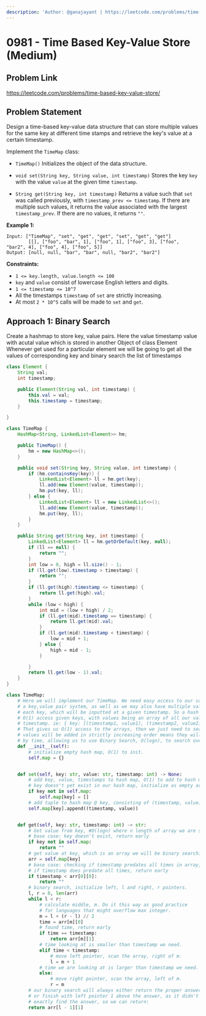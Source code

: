 ```yaml
---
description: 'Author: @ganajayant | https://leetcode.com/problems/time-based-key-value-store/'
---
```


# 0981 - Time Based Key-Value Store (Medium)

## Problem Link

https://leetcode.com/problems/time-based-key-value-store/

## Problem Statement

Design a time-based key-value data structure that can store multiple values for the same key at different time stamps and retrieve the key's value at a certain timestamp.

Implement the `TimeMap` class:

- `TimeMap()` Initializes the object of the data structure.
- `void set(String key, String value, int timestamp)` Stores the key `key` with the value `value` at the given time `timestamp`.

- `String get(String key, int timestamp)` Returns a value such that `set` was called previously, with `timestamp_prev <= timestamp`. If there are multiple such values, it returns the value associated with the largest `timestamp_prev`. If there are no values, it returns `""`.

**Example 1:**

```
Input: ["TimeMap", "set", "get", "get", "set", "get", "get"]
        [[], ["foo", "bar", 1], ["foo", 1], ["foo", 3], ["foo", "bar2", 4], ["foo", 4], ["foo", 5]]
Output: [null, null, "bar", "bar", null, "bar2", "bar2"]
```

**Constraints:**

- `1 <= key.length, value.length <= 100`
- `key` and `value` consist of lowercase English letters and digits.
- `1 <= timestamp <= 10^7`
- All the timestamps `timestamp` of `set` are strictly increasing.
- At most `2 * 10^5` calls will be made to `set` and `get`.

## Approach 1: Binary Search

Create a hashmap to store key, value pairs. Here the value timestamp value with acutal value which is stored in another Object of class Element Whenever get used for a particular element we will be going to get all the values of corresponding key and binary search the list of timestamps

<Tabs>
<TabItem value="java" label="Java">
<SolutionAuthor name="@ganajayant"/>

```java
class Element {
    String val;
    int timestamp;

    public Element(String val, int timestamp) {
        this.val = val;
        this.timestamp = timestamp;
    }

}

class TimeMap {
    HashMap<String, LinkedList<Element>> hm;

    public TimeMap() {
        hm = new HashMap<>();
    }

    public void set(String key, String value, int timestamp) {
        if (hm.containsKey(key)) {
            LinkedList<Element> ll = hm.get(key);
            ll.add(new Element(value, timestamp));
            hm.put(key, ll);
        } else {
            LinkedList<Element> ll = new LinkedList<>();
            ll.add(new Element(value, timestamp));
            hm.put(key, ll);
        }
    }

    public String get(String key, int timestamp) {
        LinkedList<Element> ll = hm.getOrDefault(key, null);
        if (ll == null) {
            return "";
        }
        int low = 0, high = ll.size() - 1;
        if (ll.get(low).timestamp > timestamp) {
            return "";
        }
        if (ll.get(high).timestamp <= timestamp) {
            return ll.get(high).val;
        }
        while (low < high) {
            int mid = (low + high) / 2;
            if (ll.get(mid).timestamp == timestamp) {
                return ll.get(mid).val;
            }
            if (ll.get(mid).timestamp < timestamp) {
                low = mid + 1;
            } else {
                high = mid - 1;
            }

        }
        return ll.get(low - 1).val;
    }
}
```

</TabItem>

<TabItem value="python" label="Python">
<SolutionAuthor name="@ColeB2"/>

```py
class TimeMap:
    # Here we will implement our TimeMap. We need easy access to our values, via
    # a key,value pair system, as well as we may also have multiple values for
    # each key, which will be inputted at a given timestamp. So a hash map, for
    # O(1) access given keys, with values being an array of all our values at a given
    # timestamp. ie: { key: [(timestamp1, value1), (timestamp2, value2)...] }
    # That gives us O(1) access to the arrays, then we just need to search. Knowing
    # values will be added in strictly increasing order means they will be sorted
    # by time, allowing us to use Binary Search, O(logn), to search over timestamps.
    def __init__(self):
        # initialize empty hash map, O(1) to init.
        self.map = {}


    def set(self, key: str, value: str, timestamp: int) -> None:
        # add key, value, timestamps to hash map, O(1) to add to hash map.
        # key doesn't yet exist in our hash map, initialize as empty array.
        if key not in self.map:
            self.map[key] = []
        # add tuple to hash map @ key, consisting of (timestamp, value)
        self.map[key].append((timestamp, value))


    def get(self, key: str, timestamp: int) -> str:
        # Get value from key, #O(logn) where n length of array we are searching.
        # base case: key doesn't exist, return early
        if key not in self.map:
            return ""
        # get value at key, which is an array we will be binary searching.
        arr = self.map[key]
        # base case: checking if timestamp predates all times in array,
        # if timestamp does predate all times, return early
        if timestamp < arr[0][0]:
            return ""
        # binary search, initialize left, l and right, r pointers.
        l, r = 0, len(arr)
        while l < r:
            # calculate middle, m. Do it this way as good practice
            # for languages that might overflow max integer.
            m = l + (r - l) // 2
            time = arr[m][0]
            # found time, return early
            if time == timestamp:
                return arr[m][1]
            # time looking at is smaller than timestamp we need.
            elif time < timestamp:
                # move left pointer, scan the array, right of m.
                l = m + 1
            # time we are looking at is larger than timestamp we need.
            else:
                # move right pointer, scan the array, left of m.
                r = m
        # our binary search will always either return the proper answer
        # or finish with left pointer 1 above the answer, as it didn't
        # exactly find the answer, so we can return:
        return arr[l - 1][1]
```

</TabItem>
</Tabs>
